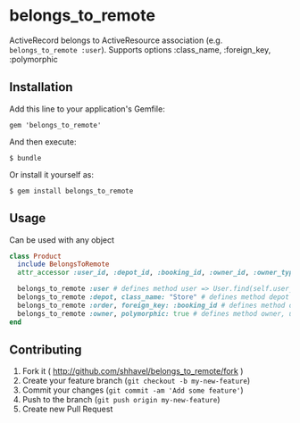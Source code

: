 # belongs_to_remote

ActiveRecord belongs to ActiveResource association (e.g. `belongs_to_remote :user`).
Supports options :class_name, :foreign_key, :polymorphic

## Installation

Add this line to your application's Gemfile:

    gem 'belongs_to_remote'

And then execute:

    $ bundle

Or install it yourself as:

    $ gem install belongs_to_remote

## Usage

Can be used with any object

```ruby
class Product
  include BelongsToRemote
  attr_accessor :user_id, :depot_id, :booking_id, :owner_id, :owner_type

  belongs_to_remote :user # defines method user => User.find(self.user_id)
  belongs_to_remote :depot, class_name: "Store" # defines method depot => Store.find(self.depot_id)
  belongs_to_remote :order, foreign_key: :booking_id # defines method order => Order.find(self.booking_id)
  belongs_to_remote :owner, polymorphic: true # defines method owner, uses self.owner_type and self.owner_id
end
```

## Contributing

1. Fork it ( http://github.com/shhavel/belongs_to_remote/fork )
2. Create your feature branch (`git checkout -b my-new-feature`)
3. Commit your changes (`git commit -am 'Add some feature'`)
4. Push to the branch (`git push origin my-new-feature`)
5. Create new Pull Request

